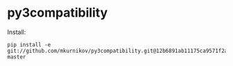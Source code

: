 # py3compatibility

Install:
```
pip install -e git://github.com/mkurnikov/py3compatibility.git@12b6891ab11175ca9571f2a83f794d993e04287f#egg=py3compatibility-master
```
